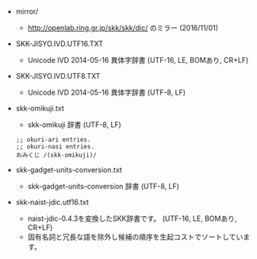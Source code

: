 * mirror/

  * http://openlab.ring.gr.jp/skk/skk/dic/ のミラー (2016/11/01)

* SKK-JISYO.IVD.UTF16.TXT

  * Unicode IVD 2014-05-16 異体字辞書 (UTF-16, LE, BOMあり, CR+LF)

* SKK-JISYO.IVD.UTF8.TXT

  * Unicode IVD 2014-05-16 異体字辞書 (UTF-8, LF)

* skk-omikuji.txt

  * skk-omikuji 辞書 (UTF-8, LF)

  ````
  ;; okuri-ari entries.
  ;; okuri-nasi entries.
  おみくじ /(skk-omikuji)/
  ````

* skk-gadget-units-conversion.txt

  * skk-gadget-units-conversion 辞書 (UTF-8, LF)

* skk-naist-jdic.utf16.txt

  * naist-jdic-0.4.3を変換したSKK辞書です。 (UTF-16, LE, BOMあり, CR+LF)
  * 固有名詞と冗長な語を除外し候補の順序を生起コストでソートしています。
